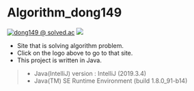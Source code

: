 # Algorithm_dong149


[![dong149 @ solved.ac](http://mazassumnida.wtf/api/v2/generate_badge?boj=dong149)](https://solved.ac/profile/dong149)
[![](https://d2gd6pc034wcta.cloudfront.net/images/logo@2x.png)](https://www.acmicpc.net)
- Site that is solving algorithm problem.
- Click on the logo above to go to that site.
- This project is written in Java.

> - Java(IntelliJ) version :  IntelliJ (2019.3.4)
> - Java(TM) SE Runtime Environment (build 1.8.0_91-b14)